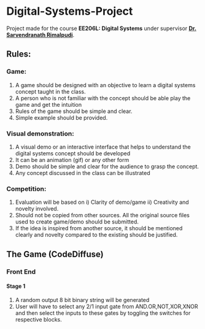 # Digital-Systems-Project

Project made for the course **EE206L: Digital Systems** under supervisor [**Dr. Sarvendranath Rimalpudi**](https://sarvendranath.in/).

## Rules:

### Game:
1) A game should be designed with an objective to learn a digital systems concept taught  in the class.
2) A person who is not familiar with the concept should be able play the game and get the intuition
3) Rules of the game should be simple and clear.
4) Simple example should be provided.

### Visual demonstration:
1) A visual demo or an interactive interface that helps to understand the digital systems concept should be developed
2) It can be an animation (gif) or any other form
3) Demo should be simple and clear for the audience to grasp the concept.
4) Any concept discussed in the class can be illustrated 

### Competition:
1)  Evaluation will be based on i) Clarity of demo/game ii) Creativity and novelty involved.
2) Should not be copied from other sources. All the original source files used to create game/demo should be submitted. 
3) If the idea is inspired from another source, it should be mentioned clearly and novelty compared to the existing should be justified.

## The Game (CodeDiffuse)
### Front End
#### Stage 1
1) A random output 8 bit binary string will be generated
2) User will have to select any 2/1 input gate from AND.OR,NOT,XOR,XNOR and then select the inputs to these gates by toggling the switches for respective blocks. 
